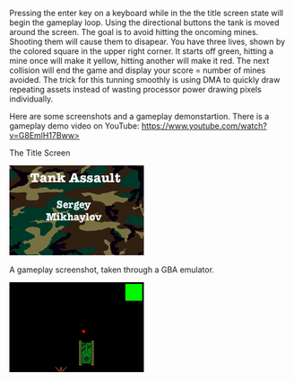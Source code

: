 Pressing the enter key on a keyboard while in the the title screen state will begin the gameplay loop. Using the directional buttons the tank is moved around the screen. The goal is to avoid hitting the oncoming mines. Shooting them will
cause them to disapear. 
You have three lives, shown by the colored square in the upper right corner. It starts off green,
hitting a mine once will make it yellow, hitting another will make it red. The next collision will
end the game and display your score = number of mines avoided.
The trick for this tunning smoothly is using DMA to quickly draw repeating assets instead of wasting processor power drawing pixels individually.

Here are some screenshots and a gameplay demonstartion.
There is a gameplay demo video on YouTube: https://www.youtube.com/watch?v=G8EmlH17Bww>

The Title Screen

![ScreenShot](TankAssaultTitle.png)

A gameplay screenshot, taken through a GBA emulator.

![ScreenShot](TankAssaultGamePlay.png)
